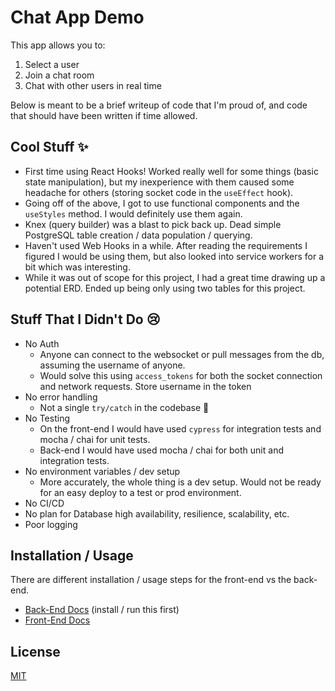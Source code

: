 # Chat App Demo

This app allows you to:

1. Select a user
2. Join a chat room
3. Chat with other users in real time


Below is meant to be a brief writeup of code that I'm proud of, and code that should have been written if time allowed.

## Cool Stuff ✨

* First time using React Hooks! Worked really well for some things (basic state manipulation), but my inexperience with them caused some headache for others (storing socket code in the `useEffect` hook).
* Going off of the above, I got to use functional components and the `useStyles` method. I would definitely use them again.
* Knex (query builder) was a blast to pick back up. Dead simple PostgreSQL table creation / data population / querying.
* Haven't used Web Hooks in a while. After reading the requirements I figured I would be using them, but also looked into service workers for a bit which was interesting.
* While it was out of scope for this project, I had a great time drawing up a potential ERD. Ended up being only using two tables for this project.

## Stuff That I Didn't Do 😢

* No Auth 
  * Anyone can connect to the websocket or pull messages from the db, assuming the username of anyone.
  * Would solve this using `access_tokens` for both the socket connection and network requests. Store username in the token
* No error handling
  * Not a single `try/catch` in the codebase 😬
* No Testing 
  * On the front-end I would have used `cypress` for integration tests and mocha / chai for unit tests.
  * Back-end I would have used mocha / chai for both unit and integration tests.
* No environment variables / dev setup
  * More accurately, the whole thing is a dev setup. Would not be ready for an easy deploy to a test or prod environment.
* No CI/CD
* No plan for Database high availability, resilience, scalability, etc.
* Poor logging

## Installation / Usage

There are different installation / usage steps for the front-end vs the back-end.

* [Back-End Docs](./backend/README.md) (install / run this first)
* [Front-End Docs](./frontend/README.md)

## License
[MIT](https://choosealicense.com/licenses/mit/)
